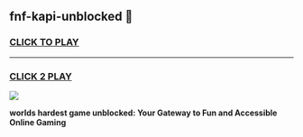 
## fnf-kapi-unblocked 👋
<h3>
<a href="https://premium.freeplayer.one?title=fnf-kapi-unblocked&ref=14F">CLICK TO PLAY</a></h3>
<hr>

<h3>
<a href="https://premium.freeplayer.one?title=fnf-kapi-unblocked&ref=14F">CLICK 2 PLAY</a>
  
</h3>

<a href="https://premium.freeplayer.one?title=fnf-kapi-unblocked&ref=12F/"><img src="https://clearcache.store/games.png"></a>


**worlds hardest game unblocked: Your Gateway to Fun and Accessible Online Gaming**
